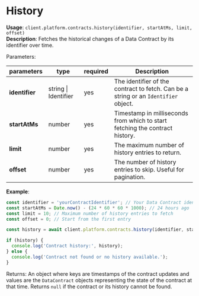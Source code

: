 # History

**Usage**: `client.platform.contracts.history(identifier, startAtMs, limit, offset)`  
**Description**: Fetches the historical changes of a Data Contract by its identifier over time.

Parameters:

| parameters     | type            | required | Description                                                                                          |
| -------------- | --------------- | -------- | ---------------------------------------------------------------------------------------------------- |
| **identifier** | string \| Identifier | yes      | The identifier of the contract to fetch. Can be a string or an `Identifier` object.                  |
| **startAtMs**  | number          | yes      | Timestamp in milliseconds from which to start fetching the contract history.                         |
| **limit**      | number          | yes      | The maximum number of history entries to return.                                                     |
| **offset**     | number          | yes      | The number of history entries to skip. Useful for pagination.                                        |

**Example**:

```js
const identifier = 'yourContractIdentifier'; // Your Data Contract identifier.
const startAtMs = Date.now() - (24 * 60 * 60 * 1000); // 24 hours ago
const limit = 10; // Maximum number of history entries to fetch
const offset = 0; // Start from the first entry

const history = await client.platform.contracts.history(identifier, startAtMs, limit, offset);

if (history) {
  console.log('Contract history:', history);
} else {
  console.log('Contract not found or no history available.');
}
```

Returns: An object where keys are timestamps of the contract updates and values are the `DataContract` objects representing the state of the contract at that time. Returns `null` if the contract or its history cannot be found.
